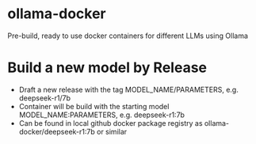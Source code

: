 # ollama-docker
Pre-build, ready to use docker containers for different LLMs using Ollama

# Build a new model by Release

- Draft a new release with the tag MODEL_NAME/PARAMETERS, e.g. deepseek-r1/7b  
- Container will be build with the starting model MODEL_NAME:PARAMETERS, e.g. deepseek-r1:7b  
- Can be found in local github docker package registry as ollama-docker/deepseek-r1:7b or similar 
